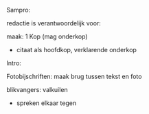 Sampro:

redactie is verantwoordelijk voor:

maak:
1 Kop
(mag onderkop)
- citaat als hoofdkop, verklarende onderkop

Intro:


Fotobijschriften: maak brug tussen tekst en foto

blikvangers: valkuilen
- spreken elkaar tegen

